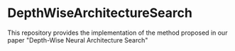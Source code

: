 # DepthWiseArchitectureSearch
This repository provides the implementation of the method proposed in our paper "Depth-Wise Neural Architecture Search"
